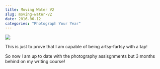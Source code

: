 ```yaml
---
title: Moving Water V2
slug: moving-water-v2
date: 2016-06-12
categories: "Photograph Your Year"
---
```


<p><img src="http://res.cloudinary.com/dy6grlu8z/image/upload/v1558841876/c1esj1h48t04ypulnrbm.jpg"/></p>
<p>This is just to prove that I am capable of being artsy-fartsy with a tap!</p>
<p>So now I am up to date with the photography assisgnments but 3 months behind on my writing course!</p>







